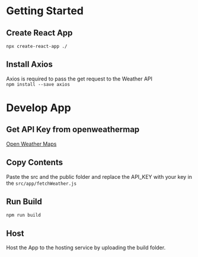# Getting Started

## Create React App <br>
`npx create-react-app ./` <br>

## Install Axios <br>
Axios is required to pass the get request to the Weather API <br>
`npm install --save axios`

# Develop App
## Get API Key from openweathermap <br>
<a href="https://openweathermap.org/">Open Weather Maps</a> <br>

## Copy Contents <br>
Paste the src and the public folder and replace the API_KEY with your key in the `src/app/fetchWeather.js` <br>

## Run Build <br>
`npm run build` <br>

## Host <br>
Host the App to the hosting service by uploading the build folder.